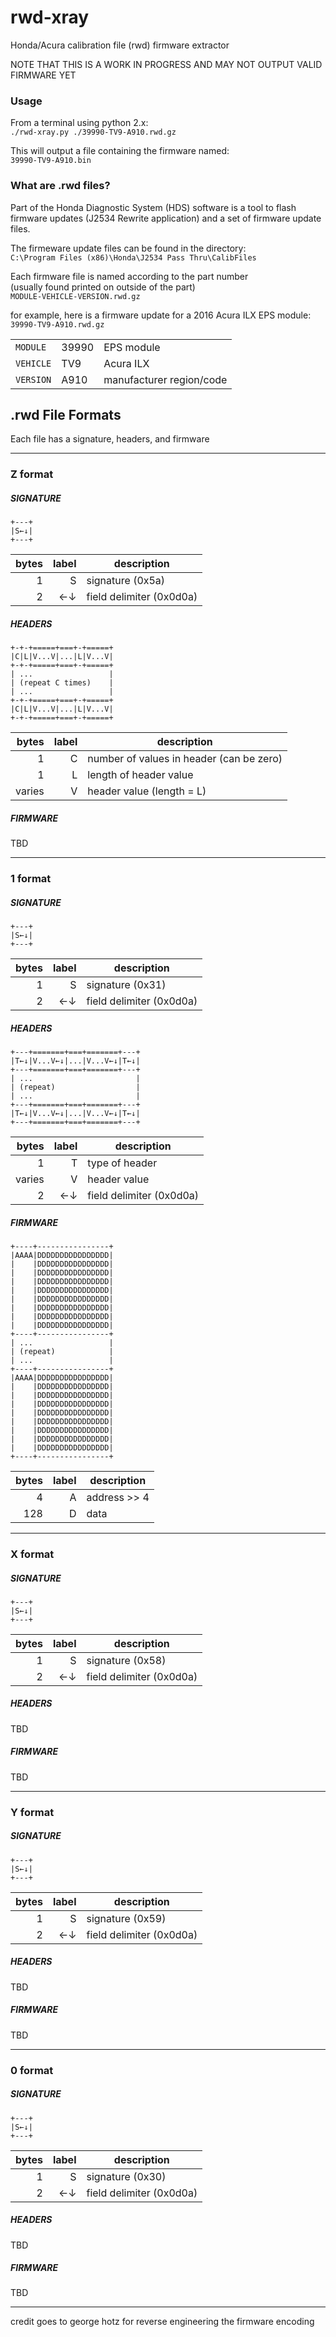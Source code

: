 # rwd-xray
Honda/Acura calibration file (rwd) firmware extractor

NOTE THAT THIS IS A WORK IN PROGRESS AND MAY NOT OUTPUT VALID FIRMWARE YET

### Usage
From a terminal using python 2.x:  
`./rwd-xray.py ./39990-TV9-A910.rwd.gz`

This will output a file containing the firmware named:  
`39990-TV9-A910.bin`

### What are .rwd files?

Part of the Honda Diagnostic System (HDS) software is a tool to flash firmware updates (J2534 Rewrite application) and a set of firmware update files.

The firmeware update files can be found in the directory:  
`C:\Program Files (x86)\Honda\J2534 Pass Thru\CalibFiles`

Each firmware file is named according to the part number  
(usually found printed on outside of the part)  
`MODULE-VEHICLE-VERSION.rwd.gz`

for example, here is a firmware update for a 2016 Acura ILX EPS module:  
`39990-TV9-A910.rwd.gz`

|   |   |   |
|---|---|---|
|`MODULE`|39990|EPS module|
|`VEHICLE`|TV9|Acura ILX|
|`VERSION`|A910|manufacturer region/code|

## .rwd File Formats
Each file has a signature, headers, and firmware

---

### Z format
##### SIGNATURE
```
+---+
|S←↓|
+---+
```

|bytes|label|description|
|----:|----:|-----------|
|1|S|signature (0x5a)|
|2|←↓|field delimiter (0x0d0a)|

##### HEADERS
```
+-+-+=====+===+-+=====+
|C|L|V...V|...|L|V...V|
+-+-+=====+===+-+=====+
| ...                 |
| (repeat C times)    |
| ...                 |
+-+-+=====+===+-+=====+
|C|L|V...V|...|L|V...V|
+-+-+=====+===+-+=====+
```

|bytes|label|description|
|----:|----:|-----------|
|1|C|number of values in header (can be zero)|
|1|L|length of header value|
|varies|V|header value (length = L)|

##### FIRMWARE
TBD

---

### 1 format
##### SIGNATURE
```
+---+
|S←↓|
+---+
```

|bytes|label|description|
|----:|----:|-----------|
|1|S|signature (0x31)|
|2|←↓|field delimiter (0x0d0a)|

##### HEADERS
```
+---+=======+===+=======+---+
|T←↓|V...V←↓|...|V...V←↓|T←↓|
+---+=======+===+=======+---+
| ...                       |
| (repeat)                  |
| ...                       |
+---+=======+===+=======+---+
|T←↓|V...V←↓|...|V...V←↓|T←↓|
+---+=======+===+=======+---+
```

|bytes|label|description|
|----:|----:|-----------|
|1|T|type of header|
|varies|V|header value|
|2|←↓|field delimiter (0x0d0a)|

##### FIRMWARE
```
+----+----------------+
|AAAA|DDDDDDDDDDDDDDDD|
|    |DDDDDDDDDDDDDDDD|
|    |DDDDDDDDDDDDDDDD|
|    |DDDDDDDDDDDDDDDD|
|    |DDDDDDDDDDDDDDDD|
|    |DDDDDDDDDDDDDDDD|
|    |DDDDDDDDDDDDDDDD|
|    |DDDDDDDDDDDDDDDD|
|    |DDDDDDDDDDDDDDDD|
+----+----------------+
| ...                 |
| (repeat)            |
| ...                 |
+----+----------------+
|AAAA|DDDDDDDDDDDDDDDD|
|    |DDDDDDDDDDDDDDDD|
|    |DDDDDDDDDDDDDDDD|
|    |DDDDDDDDDDDDDDDD|
|    |DDDDDDDDDDDDDDDD|
|    |DDDDDDDDDDDDDDDD|
|    |DDDDDDDDDDDDDDDD|
|    |DDDDDDDDDDDDDDDD|
|    |DDDDDDDDDDDDDDDD|
+----+----------------+
```

|bytes|label|description|
|----:|----:|-----------|
|4|A|address >> 4|
|128|D|data|

---

### X format
##### SIGNATURE
```
+---+
|S←↓|
+---+
```

|bytes|label|description|
|----:|----:|-----------|
|1|S|signature (0x58)|
|2|←↓|field delimiter (0x0d0a)|

##### HEADERS
TBD

##### FIRMWARE
TBD

---

### Y format
##### SIGNATURE
```
+---+
|S←↓|
+---+
```

|bytes|label|description|
|----:|----:|-----------|
|1|S|signature (0x59)|
|2|←↓|field delimiter (0x0d0a)|

##### HEADERS
TBD

##### FIRMWARE
TBD

---

### 0 format
##### SIGNATURE
```
+---+
|S←↓|
+---+
```

|bytes|label|description|
|----:|----:|-----------|
|1|S|signature (0x30)|
|2|←↓|field delimiter (0x0d0a)|

##### HEADERS
TBD

##### FIRMWARE
TBD

---

credit goes to george hotz for reverse engineering the firmware encoding
